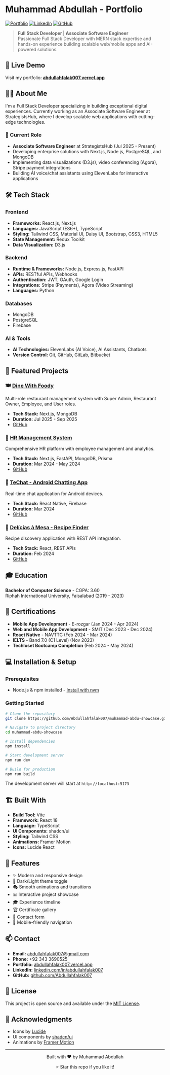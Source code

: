 # Muhammad Abdullah - Portfolio

[![Portfolio](https://img.shields.io/badge/Portfolio-Live-success?style=for-the-badge)](https://abdullahfalak007.vercel.app/)
[![LinkedIn](https://img.shields.io/badge/LinkedIn-Connect-blue?style=for-the-badge&logo=linkedin)](https://linkedin.com/in/abdullahfalak007)
[![GitHub](https://img.shields.io/badge/GitHub-Follow-black?style=for-the-badge&logo=github)](https://github.com/Abdullahfalak007)

> **Full Stack Developer | Associate Software Engineer**  
> Passionate Full Stack Developer with MERN stack expertise and hands-on experience building scalable web/mobile apps and AI-powered solutions.

## 🚀 Live Demo

Visit my portfolio: **[abdullahfalak007.vercel.app](https://abdullahfalak007.vercel.app/)**

## 👨‍💻 About Me

I'm a Full Stack Developer specializing in building exceptional digital experiences. Currently working as an Associate Software Engineer at StrategistsHub, where I develop scalable web applications with cutting-edge technologies.

### 💼 Current Role

- **Associate Software Engineer** at StrategistsHub (Jul 2025 - Present)
- Developing enterprise solutions with Next.js, Node.js, PostgreSQL, and MongoDB
- Implementing data visualizations (D3.js), video conferencing (Agora), Stripe payment integrations
- Building AI voice/chat assistants using ElevenLabs for interactive applications

## 🛠️ Tech Stack

### Frontend

- **Frameworks:** React.js, Next.js
- **Languages:** JavaScript (ES6+), TypeScript
- **Styling:** Tailwind CSS, Material UI, Daisy UI, Bootstrap, CSS3, HTML5
- **State Management:** Redux Toolkit
- **Data Visualization:** D3.js

### Backend

- **Runtime & Frameworks:** Node.js, Express.js, FastAPI
- **APIs:** RESTful APIs, Webhooks
- **Authentication:** JWT, OAuth, Google Login
- **Integrations:** Stripe (Payments), Agora (Video Streaming)
- **Languages:** Python

### Databases

- MongoDB
- PostgreSQL
- Firebase

### AI & Tools

- **AI Technologies:** ElevenLabs (AI Voice), AI Assistants, Chatbots
- **Version Control:** Git, GitHub, GitLab, Bitbucket

## 📂 Featured Projects

### 🍽️ [Dine With Foody](https://dinewithfoody.vercel.app/)

Multi-role restaurant management system with Super Admin, Restaurant Owner, Employee, and User roles.

- **Tech Stack:** Next.js, MongoDB
- **Duration:** Jul 2025 - Sep 2025
- [GitHub](https://github.com/Abdullahfalak007/dinewithfoody)

### 💼 [HR Management System](https://hrmanagementbyabdullah.vercel.app/)

Comprehensive HR platform with employee management and analytics.

- **Tech Stack:** Next.js, FastAPI, MongoDB, Prisma
- **Duration:** Mar 2024 - May 2024
- [GitHub](https://github.com/Abdullahfalak007/Techloset-HR-Management.git)

### 💬 [TeChat - Android Chatting App](https://drive.google.com/file/d/1PB4nJtZRwq1VkrwGOdwO3qIe_5RqIUOs/view?usp=sharing)

Real-time chat application for Android devices.

- **Tech Stack:** React Native, Firebase
- **Duration:** Mar 2024
- [GitHub](https://github.com/Abdullahfalak007/Techloset-TeChat-App.git)

### 🍳 [Delícias à Mesa - Recipe Finder](https://recipe-app-drab-seven.vercel.app/)

Recipe discovery application with REST API integration.

- **Tech Stack:** React, REST APIs
- **Duration:** Feb 2024
- [GitHub](https://github.com/Abdullahfalak007/Recipe-App.git)

## 🎓 Education

**Bachelor of Computer Science** - CGPA: 3.60  
Riphah International University, Faisalabad (2019 - 2023)

## 📜 Certifications

- **Mobile App Development** - E-rozgar (Jan 2024 - Apr 2024)
- **Web and Mobile App Development** - SMIT (Dec 2023 - Dec 2024)
- **React Native** - NAVTTC (Feb 2024 - Mar 2024)
- **IELTS** - Band 7.0 (C1 Level) (Nov 2023)
- **Techloset Bootcamp Completion** (Feb 2024 - May 2024)

## 💻 Installation & Setup

### Prerequisites

- Node.js & npm installed - [Install with nvm](https://github.com/nvm-sh/nvm#installing-and-updating)

### Getting Started

```bash
# Clone the repository
git clone https://github.com/Abdullahfalak007/muhammad-abdu-showcase.git

# Navigate to project directory
cd muhammad-abdu-showcase

# Install dependencies
npm install

# Start development server
npm run dev

# Build for production
npm run build
```

The development server will start at `http://localhost:5173`

## 🏗️ Built With

- **Build Tool:** Vite
- **Framework:** React 18
- **Language:** TypeScript
- **UI Components:** shadcn/ui
- **Styling:** Tailwind CSS
- **Animations:** Framer Motion
- **Icons:** Lucide React

## 📱 Features

- ✨ Modern and responsive design
- 🎨 Dark/Light theme toggle
- 🎭 Smooth animations and transitions
- 📊 Interactive project showcase
- 🎓 Experience timeline
- 🏆 Certificate gallery
- 📧 Contact form
- 📱 Mobile-friendly navigation

## 📫 Contact

- **Email:** abdullahfalak007@gmail.com
- **Phone:** +92 343 3690525
- **Portfolio:** [abdullahfalak007.vercel.app](https://abdullahfalak007.vercel.app/)
- **LinkedIn:** [linkedin.com/in/abdullahfalak007](https://linkedin.com/in/abdullahfalak007)
- **GitHub:** [github.com/Abdullahfalak007](https://github.com/Abdullahfalak007)

## 📄 License

This project is open source and available under the [MIT License](LICENSE).

## 🙏 Acknowledgments

- Icons by [Lucide](https://lucide.dev/)
- UI components by [shadcn/ui](https://ui.shadcn.com/)
- Animations by [Framer Motion](https://www.framer.com/motion/)

---

<div align="center">
  <p>Built with ❤️ by Muhammad Abdullah</p>
  <p>⭐ Star this repo if you like it!</p>
</div>

